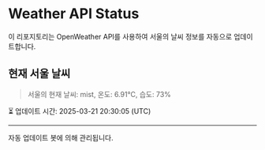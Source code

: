
# Weather API Status

이 리포지토리는 OpenWeather API를 사용하여 서울의 날씨 정보를 자동으로 업데이트합니다.

## 현재 서울 날씨
> 서울의 현재 날씨: mist, 온도: 6.91°C, 습도: 73%

⏳ 업데이트 시간: 2025-03-21 20:30:05 (UTC)

---
자동 업데이트 봇에 의해 관리됩니다.
